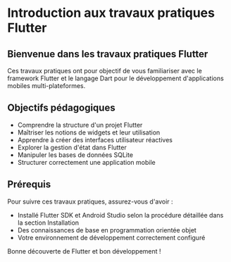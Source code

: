 # Introduction aux travaux pratiques Flutter

## Bienvenue dans les travaux pratiques Flutter

Ces travaux pratiques ont pour objectif de vous familiariser avec le framework Flutter et le langage Dart pour le développement d'applications mobiles multi-plateformes.

## Objectifs pédagogiques

- Comprendre la structure d'un projet Flutter
- Maîtriser les notions de widgets et leur utilisation
- Apprendre à créer des interfaces utilisateur réactives
- Explorer la gestion d'état dans Flutter
- Manipuler les bases de données SQLite
- Structurer correctement une application mobile

## Prérequis

Pour suivre ces travaux pratiques, assurez-vous d'avoir :

- Installé Flutter SDK et Android Studio selon la procédure détaillée dans la section Installation
- Des connaissances de base en programmation orientée objet
- Votre environnement de développement correctement configuré

Bonne découverte de Flutter et bon développement !
